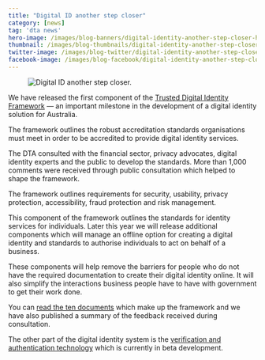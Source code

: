 ```yaml
---
title: "Digital ID another step closer"
category: [news]
tag: 'dta news'
hero-image: /images/blog-banners/digital-identity-another-step-closer-hero.png
thumbnail: /images/blog-thumbnails/digital-identity-another-step-closer-thumbnail.png
twitter-image: /images/blog-twitter/digital-identity-another-step-closer-twitter.png
facebook-image: /images/blog-facebook/digital-identity-another-step-closer-facebook.png
---
```


<figure>
  <img src="{{ site.url }}{{ site.baseurl }}{{ page.hero-image }}" alt="Digital ID another step closer.">
  <br />
</figure>

We have released the first component of the [Trusted Digital Identity Framework](/what-we-do/policies-and-programs/identity/) — an important milestone in the development of a digital identity solution for Australia.

The framework outlines the robust accreditation standards organisations must meet in order to be accredited to provide digital identity services.

The DTA consulted with the financial sector, privacy advocates, digital identity experts and the public to develop the standards. More than 1,000 comments were received through public consultation which helped to shape the framework.  

The framework outlines requirements for security, usability, privacy protection, accessibility, fraud protection and risk management.

This component of the framework outlines the standards for identity services for individuals. Later this year we will release additional components which will manage an offline option for creating a digital identity and standards to authorise individuals to act on behalf of a business.

These components will help remove the barriers for people who do not have the required documentation to create their digital identity online. It will also simplify the interactions business people have to have with government to get their work done.

You can [read the ten documents](/what-we-do/policies-and-programs/identity/) which make up the framework and we have also published a summary of the feedback received during consultation.

The other part of the digital identity system is the [verification and authentication technology](https://www.dta.gov.au/blog/creating-a-govpass-digital-identity/) which is currently in beta development.
